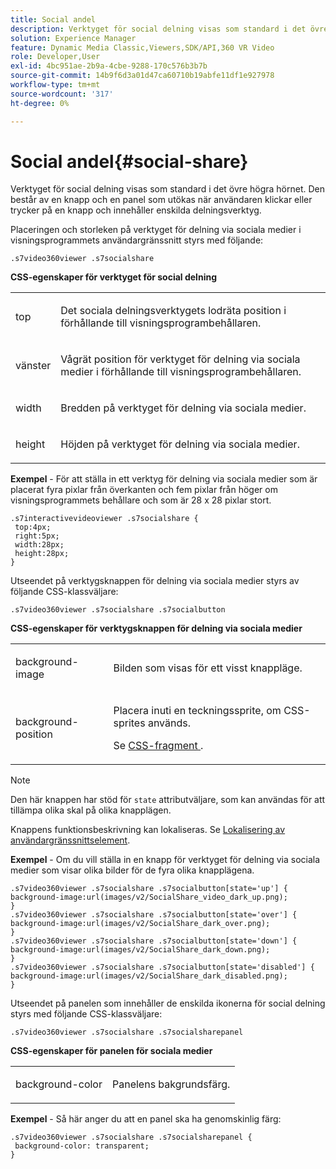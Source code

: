 ```yaml
---
title: Social andel
description: Verktyget för social delning visas som standard i det övre högra hörnet. Den består av en knapp och en panel som utökas när användaren klickar eller trycker på en knapp och innehåller enskilda delningsverktyg.
solution: Experience Manager
feature: Dynamic Media Classic,Viewers,SDK/API,360 VR Video
role: Developer,User
exl-id: 4bc951ae-2b9a-4cbe-9288-170c576b3b7b
source-git-commit: 14b9f6d3a01d47ca60710b19abfe11df1e927978
workflow-type: tm+mt
source-wordcount: '317'
ht-degree: 0%

---
```


# Social andel{#social-share}

Verktyget för social delning visas som standard i det övre högra hörnet. Den består av en knapp och en panel som utökas när användaren klickar eller trycker på en knapp och innehåller enskilda delningsverktyg.

<!--<a id="section_061E550C1C1D4DB2BD663A898895B38C"></a>-->

Placeringen och storleken på verktyget för delning via sociala medier i visningsprogrammets användargränssnitt styrs med följande:

```
.s7video360viewer .s7socialshare
```

**CSS-egenskaper för verktyget för social delning**

<table id="table_C48C56E696304C9BAFEE71BA9EA9A174"> 
 <tbody> 
  <tr> 
   <td colname="col1"> <p> <span class="codeph"> top </span> </p> </td> 
   <td colname="col2"> <p> Det sociala delningsverktygets lodräta position i förhållande till visningsprogrambehållaren. </p> </td> 
  </tr> 
  <tr> 
   <td colname="col1"> <p> <span class="codeph"> vänster </span> </p> </td> 
   <td colname="col2"> <p> Vågrät position för verktyget för delning via sociala medier i förhållande till visningsprogrambehållaren. </p> </td> 
  </tr> 
  <tr> 
   <td colname="col1"> <p> <span class="codeph"> width </span> </p> </td> 
   <td colname="col2"> <p> Bredden på verktyget för delning via sociala medier. </p> </td> 
  </tr> 
  <tr> 
   <td colname="col1"> <p> <span class="codeph"> height </span> </p> </td> 
   <td colname="col2"> <p>Höjden på verktyget för delning via sociala medier. </p> </td> 
  </tr> 
 </tbody> 
</table>

**Exempel** - För att ställa in ett verktyg för delning via sociala medier som är placerat fyra pixlar från överkanten och fem pixlar från höger om visningsprogrammets behållare och som är 28 x 28 pixlar stort.

```
.s7interactivevideoviewer .s7socialshare { 
 top:4px; 
 right:5px; 
 width:28px; 
 height:28px; 
}
```

Utseendet på verktygsknappen för delning via sociala medier styrs av följande CSS-klassväljare:

```
.s7video360viewer .s7socialshare .s7socialbutton
```

**CSS-egenskaper för verktygsknappen för delning via sociala medier**

<table id="table_A18B6978EC304C378F5FE92DD44D138D"> 
 <tbody> 
  <tr> 
   <td colname="col1"> <p> <span class="codeph"> background-image </span> </p> </td> 
   <td colname="col2"> <p> Bilden som visas för ett visst knappläge. </p> </td> 
  </tr> 
  <tr> 
   <td colname="col1"> <p> <span class="codeph"> background-position </span> </p> </td> 
   <td colname="col2"> <p> Placera inuti en teckningssprite, om CSS-sprites används. </p> <p>Se <a href="../../../c-html5-aem-asset-viewers/c-html5-aem-video360/c-html5-aem-video360-customizingviewer/c-html5-aem-video360-customizingviewer.md#section-9b6d8d601cb441d08214dada7bb4eddc" format="dita" scope="local"> CSS-fragment </a>. </p> </td> 
  </tr> 
 </tbody> 
</table>

>[!NOTE]
>
>Den här knappen har stöd för `state` attributväljare, som kan användas för att tillämpa olika skal på olika knapplägen.

Knappens funktionsbeskrivning kan lokaliseras. Se [Lokalisering av användargränssnittselement](../../../c-html5-aem-asset-viewers/c-html5-aem-video360/c-html5-aem-video360-localization.md#concept-16262b8096474d6c9c018c3e99110dd1).

**Exempel** - Om du vill ställa in en knapp för verktyget för delning via sociala medier som visar olika bilder för de fyra olika knapplägena.

```
.s7video360viewer .s7socialshare .s7socialbutton[state='up'] { 
background-image:url(images/v2/SocialShare_video_dark_up.png); 
} 
.s7video360viewer .s7socialshare .s7socialbutton[state='over'] { 
background-image:url(images/v2/SocialShare_dark_over.png); 
} 
.s7video360viewer .s7socialshare .s7socialbutton[state='down'] { 
background-image:url(images/v2/SocialShare_dark_down.png); 
} 
.s7video360viewer .s7socialshare .s7socialbutton[state='disabled'] { 
background-image:url(images/v2/SocialShare_dark_disabled.png); 
}
```

Utseendet på panelen som innehåller de enskilda ikonerna för social delning styrs med följande CSS-klassväljare:

```
.s7video360viewer .s7socialshare .s7socialsharepanel
```

**CSS-egenskaper för panelen för sociala medier**

<table id="table_86E777A5851F47D6A49D966E24A9A6CD"> 
 <tbody> 
  <tr> 
   <td colname="col1"> <p> <span class="codeph"> background-color </span> </p> </td> 
   <td colname="col2"> <p>Panelens bakgrundsfärg. </p> </td> 
  </tr> 
 </tbody> 
</table>

**Exempel** - Så här anger du att en panel ska ha genomskinlig färg:

```
.s7video360viewer .s7socialshare .s7socialsharepanel { 
 background-color: transparent; 
}
```
